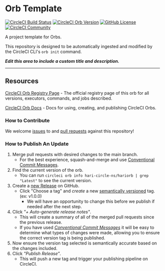 # Orb Template


[![CircleCI Build Status](https://circleci.com/gh/Harikiran9100/circleci-test.svg?style=shield "CircleCI Build Status")](https://circleci.com/gh/Harikiran9100/circleci-test) [![CircleCI Orb Version](https://badges.circleci.com/orbs/hari-circle-ns/hariorb.svg)](https://circleci.com/developer/orbs/orb/hari-circle-ns/hariorb) [![GitHub License](https://img.shields.io/badge/license-MIT-lightgrey.svg)](https://raw.githubusercontent.com/Harikiran9100/circleci-test/master/LICENSE) [![CircleCI Community](https://img.shields.io/badge/community-CircleCI%20Discuss-343434.svg)](https://discuss.circleci.com/c/ecosystem/orbs)




A project template for Orbs.


This repository is designed to be automatically ingested and modified by the CircleCI CLI's `orb init` command.

_**Edit this area to include a custom title and description.**_

---


## Resources

[CircleCI Orb Registry Page](https://circleci.com/developer/orbs/orb/hari-circle-ns/hariorb) - The official registry page of this orb for all versions, executors, commands, and jobs described.

[CircleCI Orb Docs](https://circleci.com/docs/orb-intro/#section=configuration) - Docs for using, creating, and publishing CircleCI Orbs.

### How to Contribute

We welcome [issues](https://github.com/Harikiran9100/circleci-test/issues) to and [pull requests](https://github.com/Harikiran9100/circleci-test/pulls) against this repository!

### How to Publish An Update
1. Merge pull requests with desired changes to the main branch.
    - For the best experience, squash-and-merge and use [Conventional Commit Messages](https://conventionalcommits.org/).
2. Find the current version of the orb.
    - You can run `circleci orb info hari-circle-ns/hariorb | grep "Latest"` to see the current version.
3. Create a [new Release](https://github.com/Harikiran9100/circleci-test/releases/new) on GitHub.
    - Click "Choose a tag" and _create_ a new [semantically versioned](http://semver.org/) tag. (ex: v1.0.0)
      - We will have an opportunity to change this before we publish if needed after the next step.
4.  Click _"+ Auto-generate release notes"_.
    - This will create a summary of all of the merged pull requests since the previous release.
    - If you have used _[Conventional Commit Messages](https://conventionalcommits.org/)_ it will be easy to determine what types of changes were made, allowing you to ensure the correct version tag is being published.
5. Now ensure the version tag selected is semantically accurate based on the changes included.
6. Click _"Publish Release"_.
    - This will push a new tag and trigger your publishing pipeline on CircleCI.

